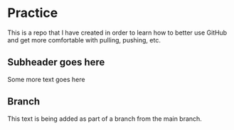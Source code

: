 # Practice

This is a repo that I have created in order to learn how to better use GitHub and get more comfortable with pulling, pushing, etc.

## Subheader goes here

Some more text goes here

## Branch

This text is being added as part of a branch from the main branch.